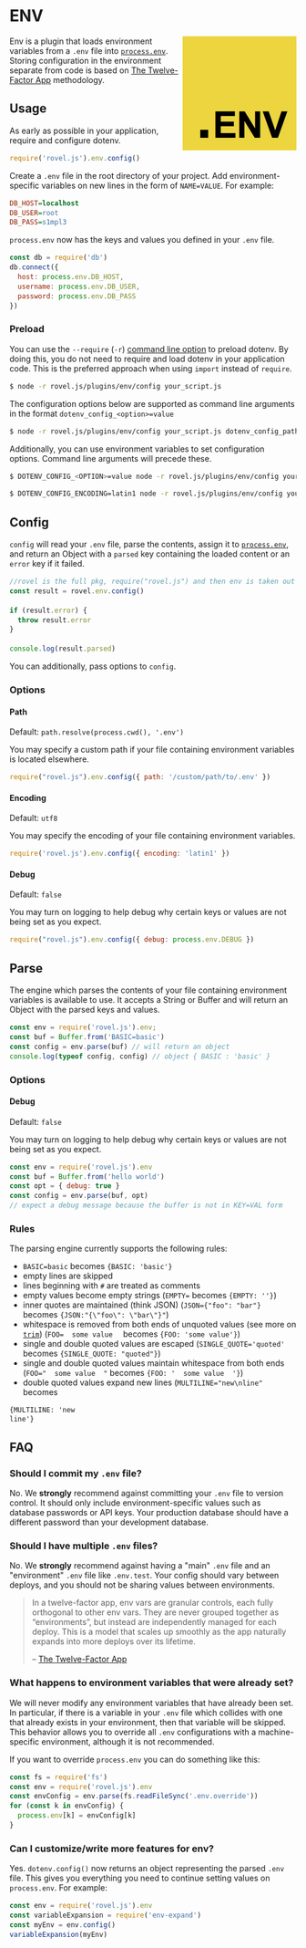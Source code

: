 # ENV

<img src="https://raw.githubusercontent.com/motdotla/dotenv/master/dotenv.png" alt="env" align="right" />

Env is a plugin that loads environment variables from a `.env` file into [`process.env`](https://nodejs.org/docs/latest/api/process.html#process_process_env). Storing configuration in the environment separate from code is based on [The Twelve-Factor App](http://12factor.net/config) methodology.

## Usage

As early as possible in your application, require and configure dotenv.

```javascript
require('rovel.js').env.config()
```

Create a `.env` file in the root directory of your project. Add
environment-specific variables on new lines in the form of `NAME=VALUE`.
For example:

```ini
DB_HOST=localhost
DB_USER=root
DB_PASS=s1mpl3
```

`process.env` now has the keys and values you defined in your `.env` file.

```javascript
const db = require('db')
db.connect({
  host: process.env.DB_HOST,
  username: process.env.DB_USER,
  password: process.env.DB_PASS
})
```

### Preload

You can use the `--require` (`-r`) [command line option](https://nodejs.org/api/cli.html#cli_r_require_module) to preload dotenv. By doing this, you do not need to require and load dotenv in your application code. This is the preferred approach when using `import` instead of `require`.

```bash
$ node -r rovel.js/plugins/env/config your_script.js
```

The configuration options below are supported as command line arguments in the format `dotenv_config_<option>=value`

```bash
$ node -r rovel.js/plugins/env/config your_script.js dotenv_config_path=/custom/path/to/.env
```

Additionally, you can use environment variables to set configuration options. Command line arguments will precede these.

```bash
$ DOTENV_CONFIG_<OPTION>=value node -r rovel.js/plugins/env/config your_script.js
```

```bash
$ DOTENV_CONFIG_ENCODING=latin1 node -r rovel.js/plugins/env/config your_script.js dotenv_config_path=/custom/path/to/.env
```

## Config

`config` will read your `.env` file, parse the contents, assign it to
[`process.env`](https://nodejs.org/docs/latest/api/process.html#process_process_env),
and return an Object with a `parsed` key containing the loaded content or an `error` key if it failed.

```js
//rovel is the full pkg, require("rovel.js") and then env is taken out of it.
const result = rovel.env.config()

if (result.error) {
  throw result.error
}

console.log(result.parsed)
```

You can additionally, pass options to `config`.

### Options

#### Path

Default: `path.resolve(process.cwd(), '.env')`

You may specify a custom path if your file containing environment variables is located elsewhere.

```js
require("rovel.js").env.config({ path: '/custom/path/to/.env' })
```

#### Encoding

Default: `utf8`

You may specify the encoding of your file containing environment variables.

```js
require('rovel.js').env.config({ encoding: 'latin1' })
```

#### Debug

Default: `false`

You may turn on logging to help debug why certain keys or values are not being set as you expect.

```js
require("rovel.js").env.config({ debug: process.env.DEBUG })
```

## Parse

The engine which parses the contents of your file containing environment
variables is available to use. It accepts a String or Buffer and will return
an Object with the parsed keys and values.

```js
const env = require('rovel.js').env;
const buf = Buffer.from('BASIC=basic')
const config = env.parse(buf) // will return an object
console.log(typeof config, config) // object { BASIC : 'basic' }
```

### Options

#### Debug

Default: `false`

You may turn on logging to help debug why certain keys or values are not being set as you expect.

```js
const env = require('rovel.js').env
const buf = Buffer.from('hello world')
const opt = { debug: true }
const config = env.parse(buf, opt)
// expect a debug message because the buffer is not in KEY=VAL form
```

### Rules

The parsing engine currently supports the following rules:

- `BASIC=basic` becomes `{BASIC: 'basic'}`
- empty lines are skipped
- lines beginning with `#` are treated as comments
- empty values become empty strings (`EMPTY=` becomes `{EMPTY: ''}`)
- inner quotes are maintained (think JSON) (`JSON={"foo": "bar"}` becomes `{JSON:"{\"foo\": \"bar\"}"`)
- whitespace is removed from both ends of unquoted values (see more on [`trim`](https://developer.mozilla.org/en-US/docs/Web/JavaScript/Reference/Global_Objects/String/Trim)) (`FOO=  some value  ` becomes `{FOO: 'some value'}`)
- single and double quoted values are escaped (`SINGLE_QUOTE='quoted'` becomes `{SINGLE_QUOTE: "quoted"}`)
- single and double quoted values maintain whitespace from both ends (`FOO="  some value  "` becomes `{FOO: '  some value  '}`)
- double quoted values expand new lines (`MULTILINE="new\nline"` becomes

```
{MULTILINE: 'new
line'}
```

## FAQ

### Should I commit my `.env` file?

No. We **strongly** recommend against committing your `.env` file to version
control. It should only include environment-specific values such as database
passwords or API keys. Your production database should have a different
password than your development database.

### Should I have multiple `.env` files?

No. We **strongly** recommend against having a "main" `.env` file and an "environment" `.env` file like `.env.test`. Your config should vary between deploys, and you should not be sharing values between environments.

> In a twelve-factor app, env vars are granular controls, each fully orthogonal to other env vars. They are never grouped together as “environments”, but instead are independently managed for each deploy. This is a model that scales up smoothly as the app naturally expands into more deploys over its lifetime.
>
> – [The Twelve-Factor App](http://12factor.net/config)

### What happens to environment variables that were already set?

We will never modify any environment variables that have already been set. In particular, if there is a variable in your `.env` file which collides with one that already exists in your environment, then that variable will be skipped. This behavior allows you to override all `.env` configurations with a machine-specific environment, although it is not recommended.

If you want to override `process.env` you can do something like this:

```javascript
const fs = require('fs')
const env = require('rovel.js').env
const envConfig = env.parse(fs.readFileSync('.env.override'))
for (const k in envConfig) {
  process.env[k] = envConfig[k]
}
```

### Can I customize/write more features for env?

Yes. `dotenv.config()` now returns an object representing
the parsed `.env` file. This gives you everything you need to continue
setting values on `process.env`. For example:

```js
const env = require('rovel.js').env
const variableExpansion = require('env-expand')
const myEnv = env.config()
variableExpansion(myEnv)
```